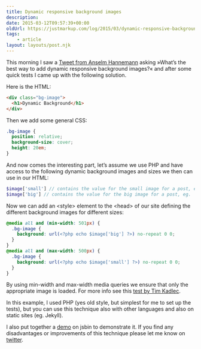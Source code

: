 ```yaml
---
title: Dynamic responsive background images
description: 
date: 2015-03-12T09:57:39+00:00
oldUrl: https://justmarkup.com/log/2015/03/dynamic-responsive-background-images/
tags:
    - article
layout: layouts/post.njk
---
```


This morning I saw a [Tweet from Anselm Hannemann](https://twitter.com/helloanselm/status/575933371693592576) asking »What’s the best way to add dynamic responsive background images?« and after some quick tests I came up with the following solution.

Here is the HTML:

``` html
<div class="bg-image">
  <h1>Dynamic Background</h1>
</div>
```

Then we add some general CSS:

``` css
.bg-image {
  position: relative;
  background-size: cover;
  height: 20em;
}
```

And now comes the interesting part, let’s assume we use PHP and have access to the following dynamic background images and sizes we then can use in our HTML:

``` php
$image['small'] // contains the value for the small image for a post, eg. '/postid/small.jpg'
$image['big'] // contains the value for the big image for a post, eg. '/postid/big.jpg'
```

Now we can add an &lt;style&gt; element to the &lt;head&gt; of our site defining the different background images for different sizes:

``` css
@media all and (min-width: 501px) {
  .bg-image {
    background: url(<?php echo $image['big'] ?>) no-repeat 0 0;
  }
}
@media all and (max-width: 500px) {
  .bg-image {
    background: url(<?php echo $image['small'] ?>) no-repeat 0 0;
  }
}
```

By using min-width and max-width media queries we ensure that only the appropriate image is loaded. For more info see this [test by Tim Kadlec](http://timkadlec.com/2012/04/media-query-asset-downloading-results/#test5).

In this example, I used PHP (yes old style, but simplest for me to set up the tests), but you can use this technique also with other languages and also on static sites (eg. Jekyll).

I also put together a [demo](http://jsbin.com/qekepoceyo/1/edit?html,css,output) on jsbin to demonstrate it. If you find any disadvantages or improvements of this technique please let me know on [twitter](https://twitter.com/justmarkup).